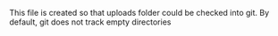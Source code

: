 This file is created so that uploads folder could be checked into git. By default, git does not track empty directories
